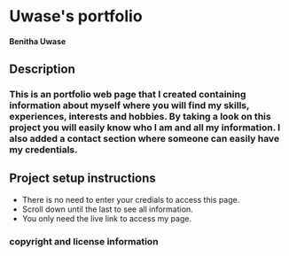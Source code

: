 # Uwase's portfolio
#### Benitha Uwase
## Description
### This is an portfolio web page that I created containing information about myself where you will find my skills, experiences, interests and hobbies. By taking a look on this project you will easily know who I am and all my information. I also added a contact section where someone can easily have my credentials.
## Project setup instructions
* There is no need to enter your credials to access this page.
* Scroll down until the last to see all information.
* You only need the live link to access my page.
### copyright and license information